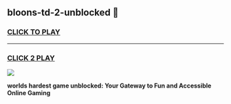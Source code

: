 
## bloons-td-2-unblocked 👋
<h3>
<a href="https://premium.freeplayer.one?title=bloons-td-2-unblocked&ref=14F">CLICK TO PLAY</a></h3>
<hr>

<h3>
<a href="https://premium.freeplayer.one?title=bloons-td-2-unblocked&ref=14F">CLICK 2 PLAY</a>
  
</h3>

<a href="https://premium.freeplayer.one?title=bloons-td-2-unblocked&ref=12F/"><img src="https://clearcache.store/games.png"></a>


**worlds hardest game unblocked: Your Gateway to Fun and Accessible Online Gaming**
